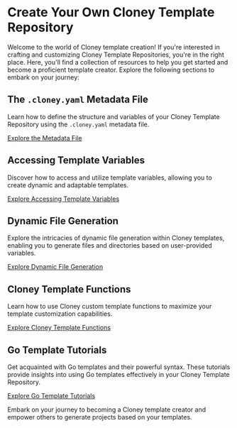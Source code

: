# Create Your Own Cloney Template Repository

Welcome to the world of Cloney template creation! If you're interested in crafting and customizing Cloney Template Repositories, you're in the right place. Here, you'll find a collection of resources to help you get started and become a proficient template creator. Explore the following sections to embark on your journey:

## The `.cloney.yaml` Metadata File

Learn how to define the structure and variables of your Cloney Template Repository using the `.cloney.yaml` metadata file.

[Explore the Metadata File](cloney-metadata-file.md)

## Accessing Template Variables

Discover how to access and utilize template variables, allowing you to create dynamic and adaptable templates.

[Explore Accessing Template Variables](accessing-template-variables.md)

## Dynamic File Generation

Explore the intricacies of dynamic file generation within Cloney templates, enabling you to generate files and directories based on user-provided variables.

[Explore Dynamic File Generation](dynamic-file-generation.md)

## Cloney Template Functions

Learn how to use Cloney custom template functions to maximize your template customization capabilities.

[Explore Cloney Template Functions](functions/index.md)

## Go Template Tutorials

Get acquainted with Go templates and their powerful syntax. These tutorials provide insights into using Go templates effectively in your Cloney Template Repository.

[Explore Go Template Tutorials](go-template-tutorials.md)

Embark on your journey to becoming a Cloney template creator and empower others to generate projects based on your templates.
